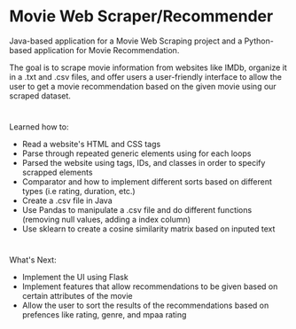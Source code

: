 # Movie Web Scraper/Recommender

Java-based application for a Movie Web Scraping project and a Python-based application for Movie Recommendation. 

The goal is to scrape movie information from websites like IMDb, organize it in a .txt and .csv files, and 
offer users a user-friendly interface to allow the user to get a movie recommendation based on the given movie using our scraped dataset.
#
Learned how to:
- Read a website's HTML and CSS tags
- Parse through repeated generic elements using for each loops
- Parsed the website using tags, IDs, and classes in order to specify scrapped elements
- Comparator and how to implement different sorts based on different types (i.e rating, duration, etc.)
- Create a .csv file in Java
- Use Pandas to manipulate a .csv file and do different functions (removing null values, adding a index column)
- Use sklearn to create a cosine similarity matrix based on inputed text
#
What's Next:
- Implement the UI using Flask
- Implement features that allow recommendations to be given based on certain attributes of the movie
- Allow the user to sort the results of the recommendations based on prefences like rating, genre, and mpaa rating
